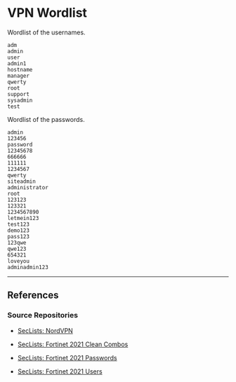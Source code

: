 # VPN Wordlist

Wordlist of the usernames.

```
adm
admin
user
admin1
hostname
manager
qwerty
root
support
sysadmin
test
```

Wordlist of the passwords.

```
admin
123456
password
12345678
666666
111111
1234567
qwerty
siteadmin
administrator
root
123123
123321
1234567890
letmein123
test123
demo123
pass123
123qwe
qwe123
654321
loveyou
adminadmin123
```

---
## References

### Source Repositories

- [SecLists: NordVPN](https://github.com/danielmiessler/SecLists/blob/master/Passwords/Leaked-Databases/NordVPN.txt)

- [SecLists: Fortinet 2021 Clean Combos](https://github.com/danielmiessler/SecLists/blob/master/Passwords/Leaked-Databases/fortinet-2021_clean-combos.txt)

- [SecLists: Fortinet 2021 Passwords](https://github.com/danielmiessler/SecLists/blob/master/Passwords/Leaked-Databases/fortinet-2021_passwords.txt)

- [SecLists: Fortinet 2021 Users](https://github.com/danielmiessler/SecLists/blob/master/Passwords/Leaked-Databases/fortinet-2021_users.txt)